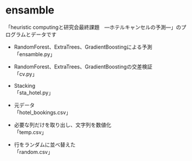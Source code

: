 # ensamble
「heuristic computingと研究会最終課題　―ホテルキャンセルの予測―」のプログラムとデータです

- RandomForest、ExtraTrees、GradientBoostingによる予測   
「ensamble.py」  
- RandomForest、ExtraTrees、GradientBoostingの交差検証   
「cv.py」  
- Stacking                                             
「sta_hotel.py」  

- 元データ                                              
「hotel_bookings.csv」  
- 必要な列だけを取り出し、文字列を数値化                     
「temp.csv」  
- 行をランダムに並べ替えた                                 
「random.csv」  

